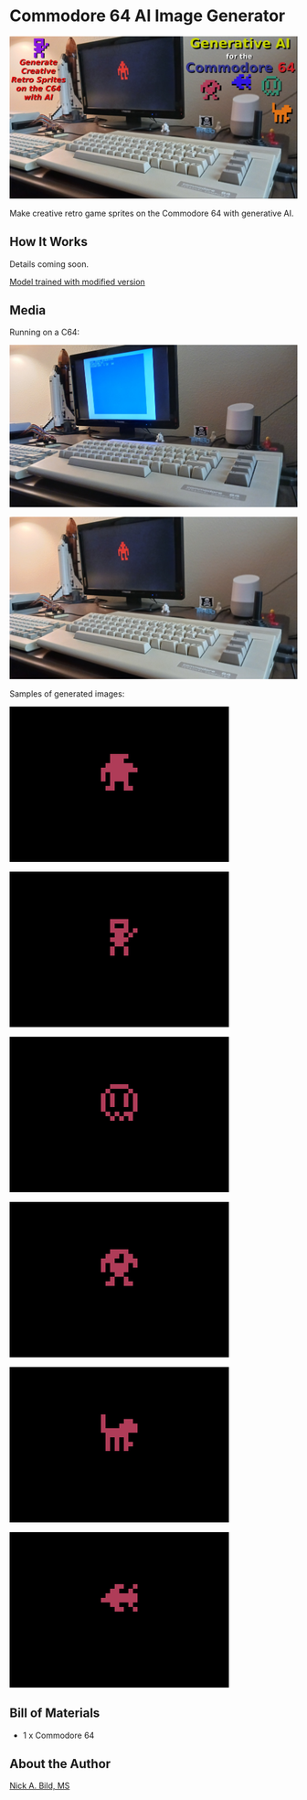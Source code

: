 # Commodore 64 AI Image Generator

![](https://raw.githubusercontent.com/nickbild/c64_gen_ai/main/media/logo.jpg)

Make creative retro game sprites on the Commodore 64 with generative AI.

## How It Works

Details coming soon.

[Model trained with modified version](https://github.com/smrfeld/python_prob_pca_tutorial)

## Media

Running on a C64:

![](https://raw.githubusercontent.com/nickbild/c64_gen_ai/main/media/running_start_sm.jpg)

![](https://raw.githubusercontent.com/nickbild/c64_gen_ai/main/media/running_finished_sm.jpg)

Samples of generated images:

![](https://raw.githubusercontent.com/nickbild/c64_gen_ai/main/media/sample1.png)

![](https://raw.githubusercontent.com/nickbild/c64_gen_ai/main/media/sample2.png)

![](https://raw.githubusercontent.com/nickbild/c64_gen_ai/main/media/sample3.png)

![](https://raw.githubusercontent.com/nickbild/c64_gen_ai/main/media/sample4.png)

![](https://raw.githubusercontent.com/nickbild/c64_gen_ai/main/media/sample5.png)

![](https://raw.githubusercontent.com/nickbild/c64_gen_ai/main/media/sample6.png)

## Bill of Materials

- 1 x Commodore 64

## About the Author

[Nick A. Bild, MS](https://nickbild79.firebaseapp.com/#!/)
